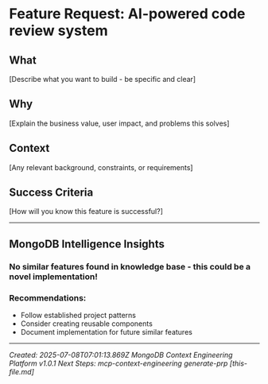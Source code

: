 # Feature Request: AI-powered code review system

## What
[Describe what you want to build - be specific and clear]

## Why  
[Explain the business value, user impact, and problems this solves]

## Context
[Any relevant background, constraints, or requirements]

## Success Criteria
[How will you know this feature is successful?]

---

## MongoDB Intelligence Insights
### No similar features found in knowledge base - this could be a novel implementation!

### Recommendations:
- Follow established project patterns
- Consider creating reusable components
- Document implementation for future similar features

---

*Created: 2025-07-08T07:01:13.869Z*
*MongoDB Context Engineering Platform v1.0.1*
*Next Steps: mcp-context-engineering generate-prp [this-file.md]*

